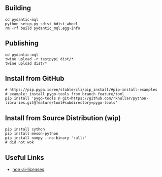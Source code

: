 ## Building
```shell
cd pydantic-mql
python setup.py sdist bdist_wheel
rm -rf build pydantic_mql.egg-info
```

## Publishing
```shell
cd pydantic-mql
twine upload -r testpypi dist/*
twine upload dist/*
```

## Install from GitHub
```shell
# https://pip.pypa.io/en/stable/cli/pip_install/#pip-install-examples
# example: install pygo-tools from branch feature/toml
pip install 'pygo-tools @ git+https://github.com/rkhullar/python-libraries.git@feature/toml#subdirectory=pygo-tools'
```

## Install from Source Distribution (wip)
```shell
pip install cython
pip install meson-python
pip install numpy --no-binary ':all:'
# did not wok
```

## Useful Links
- [non-ai-licenses]

[non-ai-licenses]: https://github.com/non-ai-licenses/non-ai-licenses
